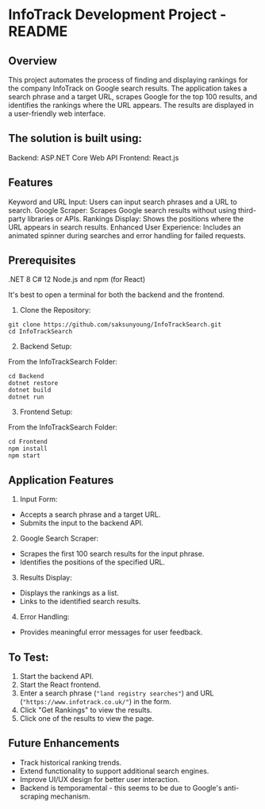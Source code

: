 # InfoTrack Development Project - README

## Overview

This project automates the process of finding and displaying rankings for the company InfoTrack on Google search results. The application takes a search phrase and a target URL, scrapes Google for the top 100 results, and identifies the rankings where the URL appears. The results are displayed in a user-friendly web interface.

## The solution is built using:

Backend: ASP.NET Core Web API
Frontend: React.js

## Features

Keyword and URL Input: Users can input search phrases and a URL to search.
Google Scraper: Scrapes Google search results without using third-party libraries or APIs.
Rankings Display: Shows the positions where the URL appears in search results.
Enhanced User Experience: Includes an animated spinner during searches and error handling for failed requests.

## Prerequisites

.NET 8
C# 12
Node.js and npm (for React)

It's best to open a terminal for both the backend and the frontend.

1. Clone the Repository:

```
git clone https://github.com/saksunyoung/InfoTrackSearch.git
cd InfoTrackSearch
```

2. Backend Setup:
   
From the InfoTrackSearch Folder:

```
cd Backend
dotnet restore
dotnet build
dotnet run
```

3. Frontend Setup:
   
From the InfoTrackSearch Folder:

```
cd Frontend
npm install
npm start
```

## Application Features

1. Input Form:

- Accepts a search phrase and a target URL.
- Submits the input to the backend API.

2. Google Search Scraper:

- Scrapes the first 100 search results for the input phrase.
- Identifies the positions of the specified URL.

3. Results Display:

- Displays the rankings as a list.
- Links to the identified search results.

4. Error Handling:

- Provides meaningful error messages for user feedback.

## To Test:

1. Start the backend API.
2. Start the React frontend.
3. Enter a search phrase (`"land registry searches"`) and URL (`"https://www.infotrack.co.uk/"`) in the form.
4. Click "Get Rankings" to view the results.
5. Click one of the results to view the page.

## Future Enhancements

- Track historical ranking trends.
- Extend functionality to support additional search engines.
- Improve UI/UX design for better user interaction.
- Backend is temporamental - this seems to be due to Google's anti-scraping mechanism.
